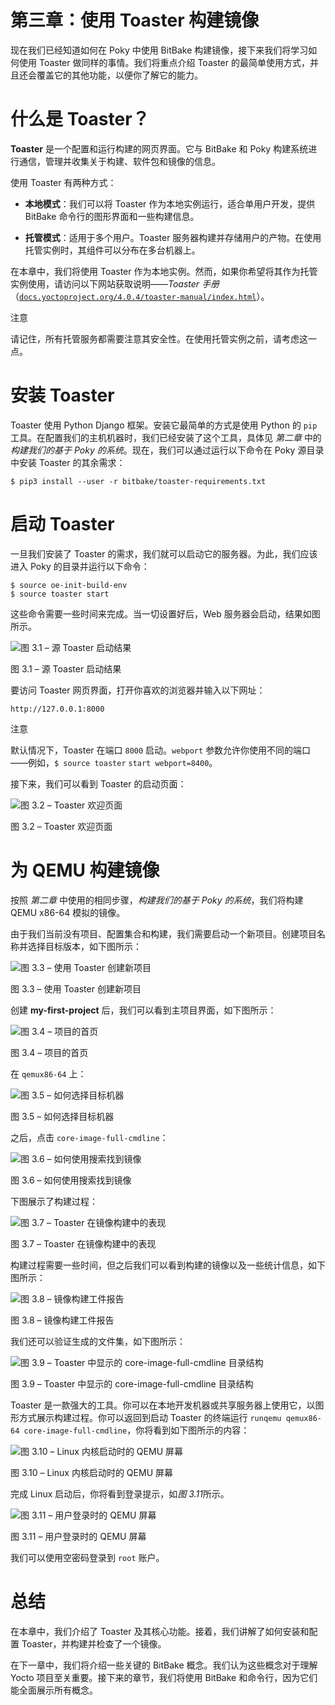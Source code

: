 

# 第三章：使用 Toaster 构建镜像

现在我们已经知道如何在 Poky 中使用 BitBake 构建镜像，接下来我们将学习如何使用 Toaster 做同样的事情。我们将重点介绍 Toaster 的最简单使用方式，并且还会覆盖它的其他功能，以便你了解它的能力。

# 什么是 Toaster？

**Toaster** 是一个配置和运行构建的网页界面。它与 BitBake 和 Poky 构建系统进行通信，管理并收集关于构建、软件包和镜像的信息。

使用 Toaster 有两种方式：

+   **本地模式**：我们可以将 Toaster 作为本地实例运行，适合单用户开发，提供 BitBake 命令行的图形界面和一些构建信息。

+   **托管模式**：适用于多个用户。Toaster 服务器构建并存储用户的产物。在使用托管实例时，其组件可以分布在多台机器上。

在本章中，我们将使用 Toaster 作为本地实例。然而，如果你希望将其作为托管实例使用，请访问以下网站获取说明——*Toaster* *手册*（[`docs.yoctoproject.org/4.0.4/toaster-manual/index.html`](https://docs.yoctoproject.org/4.0.4/toaster-manual/index.html)）。

注意

请记住，所有托管服务都需要注意其安全性。在使用托管实例之前，请考虑这一点。

# 安装 Toaster

Toaster 使用 Python Django 框架。安装它最简单的方式是使用 Python 的 `pip` 工具。在配置我们的主机机器时，我们已经安装了这个工具，具体见 *第二章* 中的 *构建我们的基于 Poky 的系统*。现在，我们可以通过运行以下命令在 Poky 源目录中安装 Toaster 的其余需求：

```
$ pip3 install --user -r bitbake/toaster-requirements.txt
```

# 启动 Toaster

一旦我们安装了 Toaster 的需求，我们就可以启动它的服务器。为此，我们应该进入 Poky 的目录并运行以下命令：

```
$ source oe-init-build-env
$ source toaster start
```

这些命令需要一些时间来完成。当一切设置好后，Web 服务器会启动，结果如图所示。

![图 3.1 – 源 Toaster 启动结果](img/Figure_3.01_B19361.jpg)

图 3.1 – 源 Toaster 启动结果

要访问 Toaster 网页界面，打开你喜欢的浏览器并输入以下网址：

`http://127.0.0.1:8000`

注意

默认情况下，Toaster 在端口 `8000` 启动。`webport` 参数允许你使用不同的端口——例如，`$ source toaster` `start webport=8400`。

接下来，我们可以看到 Toaster 的启动页面：

![图 3.2 – Toaster 欢迎页面](img/Figure_3.02_B19361.jpg)

图 3.2 – Toaster 欢迎页面

# 为 QEMU 构建镜像

按照 *第二章* 中使用的相同步骤，*构建我们的基于 Poky 的系统*，我们将构建 QEMU x86-64 模拟的镜像。

由于我们当前没有项目、配置集合和构建，我们需要启动一个新项目。创建项目名称并选择目标版本，如下图所示：

![图 3.3 – 使用 Toaster 创建新项目](img/Figure_3.03_B19361.jpg)

图 3.3 – 使用 Toaster 创建新项目

创建 **my-first-project** 后，我们可以看到主项目界面，如下图所示：

![图 3.4 – 项目的首页](img/Figure_3.04_B19361.jpg)

图 3.4 – 项目的首页

在 `qemux86-64` 上：

![图 3.5 – 如何选择目标机器](img/Figure_3.05_B19361.jpg)

图 3.5 – 如何选择目标机器

之后，点击 `core-image-full-cmdline`：

![图 3.6 – 如何使用搜索找到镜像](img/Figure_3.06_B19361.jpg)

图 3.6 – 如何使用搜索找到镜像

下图展示了构建过程：

![图 3.7 – Toaster 在镜像构建中的表现](img/Figure_3.07_B19361.jpg)

图 3.7 – Toaster 在镜像构建中的表现

构建过程需要一些时间，但之后我们可以看到构建的镜像以及一些统计信息，如下图所示：

![图 3.8 – 镜像构建工件报告](img/Figure_3.08_B19361.jpg)

图 3.8 – 镜像构建工件报告

我们还可以验证生成的文件集，如下图所示：

![图 3.9 – Toaster 中显示的 core-image-full-cmdline 目录结构](img/Figure_3.09_B19361.jpg)

图 3.9 – Toaster 中显示的 core-image-full-cmdline 目录结构

Toaster 是一款强大的工具。你可以在本地开发机器或共享服务器上使用它，以图形方式展示构建过程。你可以返回到启动 Toaster 的终端运行 `runqemu qemux86-64 core-image-full-cmdline`，你将看到如下图所示的内容：

![图 3.10 – Linux 内核启动时的 QEMU 屏幕](img/Figure_3.10_B19361.jpg)

图 3.10 – Linux 内核启动时的 QEMU 屏幕

完成 Linux 启动后，你将看到登录提示，如*图 3.11*所示。

![图 3.11 – 用户登录时的 QEMU 屏幕](img/Figure_3.11_B19361.jpg)

图 3.11 – 用户登录时的 QEMU 屏幕

我们可以使用空密码登录到 `root` 账户。

# 总结

在本章中，我们介绍了 Toaster 及其核心功能。接着，我们讲解了如何安装和配置 Toaster，并构建并检查了一个镜像。

在下一章中，我们将介绍一些关键的 BitBake 概念。我们认为这些概念对于理解 Yocto 项目至关重要。接下来的章节，我们将使用 BitBake 和命令行，因为它们能全面展示所有概念。
